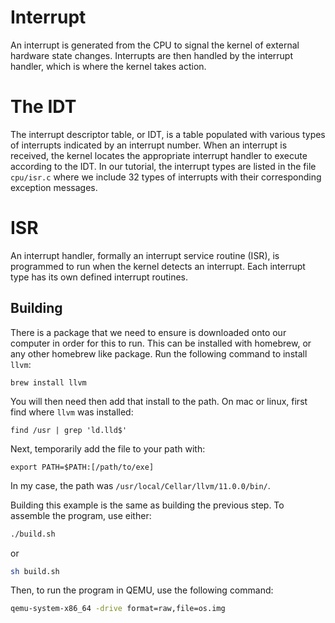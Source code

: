 # Interrupt
An interrupt is generated from the CPU to signal the kernel of 
external hardware state changes. Interrupts are then handled by 
the interrupt handler, which is where the kernel takes action. 

# The IDT
The interrupt descriptor table, or IDT, is a table populated with 
various types of interrupts indicated by an interrupt number. When 
an interrupt is received, the kernel locates the appropriate 
interrupt handler to execute according to the IDT. In our tutorial, 
the interrupt types are listed in the file `cpu/isr.c` where we 
include 32 types of interrupts with their corresponding exception 
messages. 

# ISR
An interrupt handler, formally an interrupt service routine (ISR), 
is programmed to run when the kernel detects an interrupt. Each 
interrupt type has its own defined interrupt routines. 

## Building

There is a package that we need to ensure is downloaded onto our computer in order for this to run. This can be installed with homebrew, or any other homebrew like package. Run the following command to install `llvm`:

```
brew install llvm
```

You will then need then add that install to the path. On mac or linux, first find where `llvm` was installed:

```
find /usr | grep 'ld.lld$'
```

Next, temporarily add the file to your path with:

```
export PATH=$PATH:[/path/to/exe]
```

In my case, the path was `/usr/local/Cellar/llvm/11.0.0/bin/`.

Building this example is the same as building the previous step. To
assemble the program, use either:

```sh
./build.sh
```

or

```sh
sh build.sh
```

Then, to run the program in QEMU, use the following command:

```sh
qemu-system-x86_64 -drive format=raw,file=os.img
```
